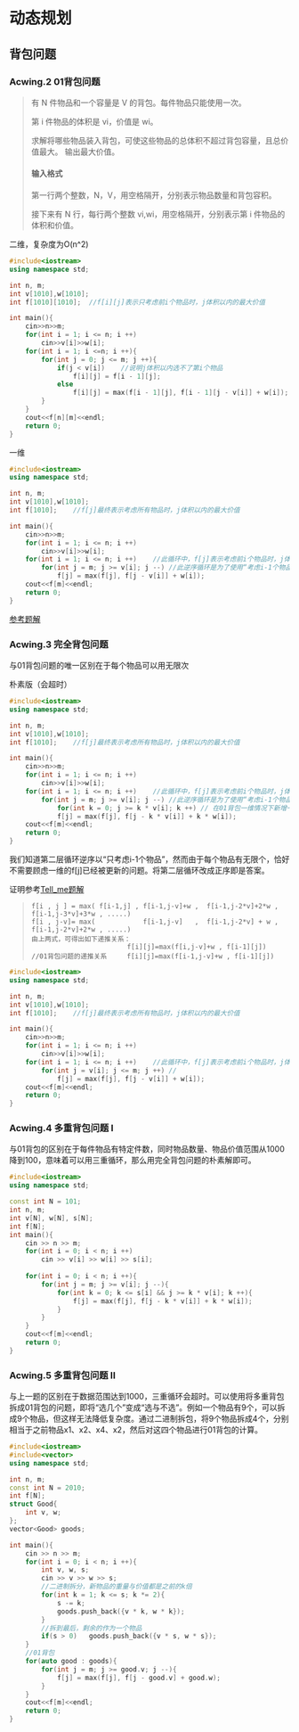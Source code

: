 # 动态规划

## 背包问题

### Acwing.2 01背包问题

> 有 N 件物品和一个容量是 V 的背包。每件物品只能使用一次。
>
> 第 i 件物品的体积是 vi，价值是 wi。
>
> 求解将哪些物品装入背包，可使这些物品的总体积不超过背包容量，且总价值最大。
> 输出最大价值。
>
> #### 输入格式
>
> 第一行两个整数，N，V，用空格隔开，分别表示物品数量和背包容积。
>
> 接下来有 N 行，每行两个整数 vi,wi，用空格隔开，分别表示第 i 件物品的体积和价值。

二维，复杂度为O(n^2)

```c++
#include<iostream>
using namespace std;

int n, m;
int v[1010],w[1010];
int f[1010][1010];	//f[i][j]表示只考虑前i个物品时，j体积以内的最大价值

int main(){
    cin>>n>>m;
    for(int i = 1; i <= n; i ++)
        cin>>v[i]>>w[i];
    for(int i = 1; i <=n; i ++){
        for(int j = 0; j <= m; j ++){
            if(j < v[i])	//说明j体积以内选不了第i个物品
                f[i][j] = f[i - 1][j];
            else
                f[i][j] = max(f[i - 1][j], f[i - 1][j - v[i]] + w[i]);	//选第i个物品带来的价值变化决定是否选它
        }
    }
    cout<<f[n][m]<<endl;
    return 0;
}
```

一维

```c++
#include<iostream>
using namespace std;

int n, m;
int v[1010],w[1010];
int f[1010];	//f[j]最终表示考虑所有物品时，j体积以内的最大价值

int main(){
    cin>>n>>m;
    for(int i = 1; i <= n; i ++)
        cin>>v[i]>>w[i];
    for(int i = 1; i <= n; i ++)	//此循环中，f[j]表示考虑前i个物品时，j体积以内的最大价值
        for(int j = m; j >= v[i]; j --)	//此逆序循环是为了使用“考虑i-1个物品时f[j]的值”，对应二维状态下f[i-1][j]
            f[j] = max(f[j], f[j - v[i]] + w[i]);
    cout<<f[m]<<endl;
    return 0;
}
```

[参考题解](https://www.acwing.com/solution/content/1374/)

### 

### Acwing.3 完全背包问题

与01背包问题的唯一区别在于每个物品可以用无限次

朴素版（会超时）

```c++
#include<iostream>
using namespace std;

int n, m;
int v[1010],w[1010];
int f[1010];	//f[j]最终表示考虑所有物品时，j体积以内的最大价值

int main(){
    cin>>n>>m;
    for(int i = 1; i <= n; i ++)
        cin>>v[i]>>w[i];
    for(int i = 1; i <= n; i ++)	//此循环中，f[j]表示考虑前i个物品时，j体积以内的最大价值
        for(int j = m; j >= v[i]; j --)	//此逆序循环是为了使用“考虑i-1个物品时f[j]的值”，对应二维状态下f[i-1][j]
            for(int k = 0; j >= k * v[i]; k ++)	// 在01背包一维情况下新增一层循环，满足每种物品有无限个的条件。
            f[j] = max(f[j], f[j - k * v[i]] + k * w[i]);
    cout<<f[m]<<endl;
    return 0;
}
```

我们知道第二层循环逆序以“只考虑i-1个物品”，然而由于每个物品有无限个，恰好不需要顾虑一维的f[j]已经被更新的问题。将第二层循环改成正序即是答案。

证明参考[Tell_me题解](https://www.acwing.com/solution/content/5345/)

> ```
> f[i , j ] = max( f[i-1,j] , f[i-1,j-v]+w ,  f[i-1,j-2*v]+2*w , f[i-1,j-3*v]+3*w , .....)
> f[i , j-v]= max(            f[i-1,j-v]   ,  f[i-1,j-2*v] + w , f[i-1,j-2*v]+2*w , .....)
> 由上两式，可得出如下递推关系： 
>                         f[i][j]=max(f[i,j-v]+w , f[i-1][j]) 
> //01背包问题的递推关系     f[i][j]=max(f[i-1,j-v]+w , f[i-1][j]) 
> ```

```c++
#include<iostream>
using namespace std;

int n, m;
int v[1010],w[1010];
int f[1010];	//f[j]最终表示考虑所有物品时，j体积以内的最大价值

int main(){
    cin>>n>>m;
    for(int i = 1; i <= n; i ++)
        cin>>v[i]>>w[i];
    for(int i = 1; i <= n; i ++)	//此循环中，f[j]表示考虑前i个物品时，j体积以内的最大价值
        for(int j = v[i]; j <= m; j ++)	//
            f[j] = max(f[j], f[j - v[i]] + w[i]);
    cout<<f[m]<<endl;
    return 0;
}
```



### Acwing.4 多重背包问题 I

与01背包的区别在于每件物品有特定件数，同时物品数量、物品价值范围从1000降到100，意味着可以用三重循环，那么用完全背包问题的朴素解即可。

```c++
#include<iostream>
using namespace std;

const int N = 101;
int n, m;
int v[N], w[N], s[N];
int f[N];
int main(){
    cin >> n >> m;
    for(int i = 0; i < n; i ++)
        cin >> v[i] >> w[i] >> s[i];
    
    for(int i = 0; i < n; i ++){
        for(int j = m; j >= v[i]; j --){
            for(int k = 0; k <= s[i] && j >= k * v[i]; k ++){
                f[j] = max(f[j], f[j - k * v[i]] + k * w[i]);
            }
        }
    }
    cout<<f[m]<<endl;
    return 0;
}
```



### Acwing.5 多重背包问题 II

与上一题的区别在于数据范围达到1000，三重循环会超时。可以使用将多重背包拆成01背包的问题，即将“选几个”变成“选与不选”。例如一个物品有9个，可以拆成9个物品，但这样无法降低复杂度。通过二进制拆包，将9个物品拆成4个，分别相当于之前物品x1、x2、x4、x2，然后对这四个物品进行01背包的计算。

```c++
#include<iostream>
#include<vector>
using namespace std;

int n, m;
const int N = 2010;
int f[N];
struct Good{
    int v, w;        
};
vector<Good> goods;

int main(){
    cin >> n >> m;
    for(int i = 0; i < n; i ++){
        int v, w, s;
        cin >> v >> w >> s;
      	//二进制拆分，新物品的重量与价值都是之前的k倍
        for(int k = 1; k <= s; k *= 2){
            s -= k;
            goods.push_back({v * k, w * k});
        }
      	//拆到最后，剩余的作为一个物品
        if(s > 0)   goods.push_back({v * s, w * s});
    }
    //01背包
    for(auto good : goods){
        for(int j = m; j >= good.v; j --){
            f[j] = max(f[j], f[j - good.v] + good.w);
        }
    }
    cout<<f[m]<<endl;
    return 0;
}
```

